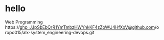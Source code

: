 # hello
Web Programming
https://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@github.com/oropo015/alx-system_engineering-devops.git
